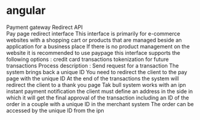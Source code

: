 # angular

Payment gateway Redirect API  
Pay page redirect interface
This interface is primarily for e-commerce websites with a shopping cart or products that are managed beside an application for a business place
If there is no product management on the website it is recommended to use paypage 
this interface supports the following options :
 credit card transactions 
 tokenization for future transactions
Process description :
Send request for a transaction
The system brings back a unique ID
You need to redirect the client to the pay page with the unique ID 
At the end of the transactions the system will redirect the client to a thank you page
Tak bull system works with an ipn instant payment notification the client must define an address in the side in which it will get the final approval of the transaction including an ID of the order in a couple with a unique ID in the merchant system
The order can be accessed by the unique ID from the ipn

